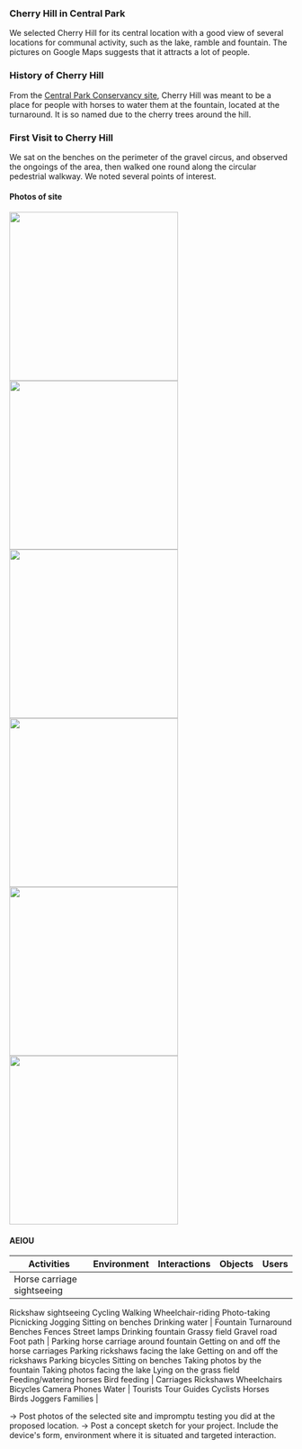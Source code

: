 ### Cherry Hill in Central Park ###

We selected Cherry Hill for its central location with a good view of several locations for communal activity, such as the lake, ramble and fountain. The pictures on Google Maps suggests that it attracts a lot of people.

### History of Cherry Hill ###

From the [Central Park Conservancy site](http://www.centralparknyc.org/things-to-see-and-do/attractions/cherry-hill.html), Cherry Hill was meant to be a place for people with horses to water them at the fountain, located at the turnaround. It is so named due to the cherry trees around the hill.

### First Visit to Cherry Hill ###

We sat on the benches on the perimeter of the gravel circus, and observed the ongoings of the area, then walked one round along the circular pedestrial walkway. We noted several points of interest.

#### Photos of site ####

<img src="/major-studio-1/photos/ch1.jpg" width="300">  <img src="/major-studio-1/photos/ch2.jpg" width="300">   <img src="/major-studio-1/photos/ch3.jpg" width="300"> <br>
<img src="/major-studio-1/photos/ch4.jpg" width="300">  <img src="/major-studio-1/photos/ch5.jpg" width="300">   <img src="/major-studio-1/photos/ch6.jpg" width="300"> <br>


#### AEIOU ####

| Activities | Environment | Interactions | Objects | Users |
|-----------------------------------------------------------------------------------------------------------------------------------------------------|:-----------------------------------------------------------------------------------------------------:|----------------------------------------------------------------------------------------------------------------------------------------------------------------------------------------------------------------------------------------------------------------------------------------------------------------|--------------------------------------------------------------|--------------------------------------------------------------|
| Horse carriage sightseeing 
Rickshaw sightseeing 
Cycling 
Walking 
Wheelchair-riding 
Photo-taking 
Picnicking 
Jogging 
Sitting on benches 
Drinking water | Fountain 
Turnaround 
Benches 
Fences 
Street lamps 
Drinking fountain 
Grassy field 
Gravel road 
Foot path  | 
Parking horse carriage around fountain 
Getting on and off the horse carriages 
Parking rickshaws facing the lake 
Getting on and off the rickshaws 
Parking bicycles Sitting on benches 
Taking photos by the fountain 
Taking photos facing the lake 
Lying on the grass field 
Feeding/watering horses 
Bird feeding | 
Carriages 
Rickshaws 
Wheelchairs 
Bicycles 
Camera 
Phones 
Water | 
Tourists 
Tour Guides 
Cyclists 
Horses  
Birds 
Joggers 
Families |





-> Post photos of the selected site and impromptu testing you did at the proposed location.
-> Post a concept sketch for your project. Include the device's form, environment where it is situated and targeted interaction. 